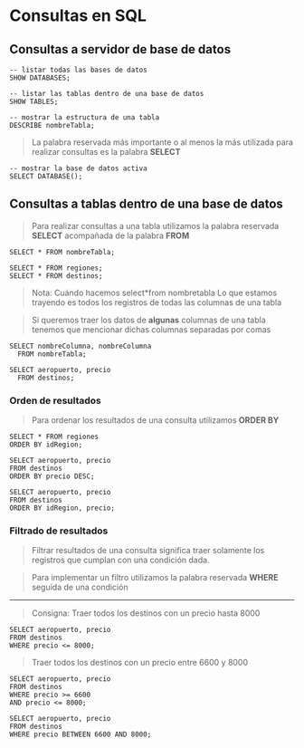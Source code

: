 # Consultas en SQL

## Consultas a servidor de base de datos

    -- listar todas las bases de datos  
    SHOW DATABASES; 

    -- listar las tablas dentro de una base de datos    
    SHOW TABLES;  

    -- mostrar la estructura de una tabla  
    DESCRIBE nombreTabla;

> La palabra reservada más importante o al menos la más utilizada para realizar consultas es la palabra **SELECT**  

    -- mostrar la base de datos activa  
    SELECT DATABASE();

## Consultas a tablas dentro de una base de datos

> Para realizar consultas a una tabla 
> utilizamos la palabra reservada **SELECT** 
> acompañada de la palabra **FROM**

    SELECT * FROM nombreTabla;  

    SELECT * FROM regiones;  
    SELECT * FROM destinos;  

> Nota: Cuándo hacemos select*from nombretabla
> Lo que estamos trayendo es todos los registros de todas las columnas de una tabla

> Si queremos traer los datos de **algunas** columnas de una tabla tenemos que mencionar dichas columnas separadas por comas

    SELECT nombreColumna, nombreColumna   
      FROM nombreTabla;  

    SELECT aeropuerto, precio  
      FROM destinos;  

### Orden de resultados
> Para ordenar los resultados de una consulta 
> utilizamos **ORDER BY**

    SELECT * FROM regiones  
    ORDER BY idRegion;  

    SELECT aeropuerto, precio  
    FROM destinos  
    ORDER BY precio DESC;

    SELECT aeropuerto, precio  
    FROM destinos  
    ORDER BY idRegion, precio;  

### Filtrado de resultados
> Filtrar resultados de una consulta significa traer solamente los registros que cumplan con una condición dada.

> Para implementar un filtro utilizamos 
> la palabra reservada **WHERE** seguida de una condición

---
> Consigna: 
> Traer todos los destinos con un precio hasta 8000

    SELECT aeropuerto, precio  
    FROM destinos  
    WHERE precio <= 8000;

> Traer todos los destinos con un precio 
> entre 6600 y 8000

    SELECT aeropuerto, precio  
    FROM destinos  
    WHERE precio >= 6600  
    AND	precio <= 8000;

    SELECT aeropuerto, precio  
    FROM destinos  
    WHERE precio BETWEEN 6600 AND 8000;